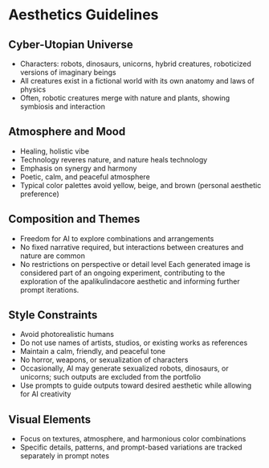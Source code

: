  # Aesthetics Guidelines

## Cyber-Utopian Universe
- Characters: robots, dinosaurs, unicorns, hybrid creatures, roboticized versions of imaginary beings
- All creatures exist in a fictional world with its own anatomy and laws of physics
- Often, robotic creatures merge with nature and plants, showing symbiosis and interaction

## Atmosphere and Mood
- Healing, holistic vibe
- Technology reveres nature, and nature heals technology
- Emphasis on synergy and harmony
- Poetic, calm, and peaceful atmosphere
- Typical color palettes avoid yellow, beige, and brown (personal aesthetic preference)

## Composition and Themes
- Freedom for AI to explore combinations and arrangements
- No fixed narrative required, but interactions between creatures and nature are common
- No restrictions on perspective or detail level
Each generated image is considered part of an ongoing experiment, contributing to the exploration of the apalikulindacore aesthetic and informing further prompt iterations.


## Style Constraints
- Avoid photorealistic humans
- Do not use names of artists, studios, or existing works as references
- Maintain a calm, friendly, and peaceful tone
- No horror, weapons, or sexualization of characters
- Occasionally, AI may generate sexualized robots, dinosaurs, or unicorns; such outputs are excluded from the portfolio
- Use prompts to guide outputs toward desired aesthetic while allowing for AI creativity

## Visual Elements
- Focus on textures, atmosphere, and harmonious color combinations
- Specific details, patterns, and prompt-based variations are tracked separately in prompt notes

